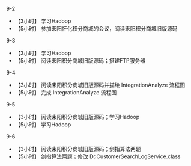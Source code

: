 9-2

- 【3小时】 学习Hadoop
- 【5小时】 参加耒阳怀化积分商城的会议，阅读耒阳积分商城旧版源码

9-3

- 【3小时】  学习Hadoop
- 【5小时】  阅读耒阳积分商城旧版源码；搭建FTP服务器

9-4

- 【3小时】 阅读耒阳积分商城旧版源码并描绘 IntegrationAnalyze 流程图
- 【5小时】 完成 IntegrationAnalyze 流程图

9-5

- 【3小时】 阅读耒阳积分商城旧版源码；学习Hadoop
- 【5小时】 学习Hadoop

9-6

- 【3小时】 阅读耒阳积分商城旧版源码；剑指算法两题
- 【5小时】 剑指算法两题；修改 DcCustomerSearchLogService.class
